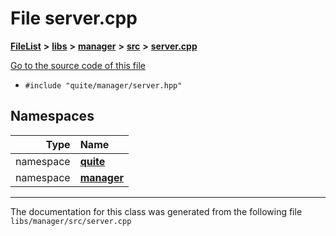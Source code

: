 

# File server.cpp



[**FileList**](files.md) **>** [**libs**](dir_6719ab1f1f7655efc2fa43f7eb574fd1.md) **>** [**manager**](dir_b048ed2415d89a3588bcd07e27f16f41.md) **>** [**src**](dir_acad3136c8ed89325e9252603ad8366c.md) **>** [**server.cpp**](manager_2src_2server_8cpp.md)

[Go to the source code of this file](manager_2src_2server_8cpp_source.md)



* `#include "quite/manager/server.hpp"`













## Namespaces

| Type | Name |
| ---: | :--- |
| namespace | [**quite**](namespacequite.md) <br> |
| namespace | [**manager**](namespacequite_1_1manager.md) <br> |





















































------------------------------
The documentation for this class was generated from the following file `libs/manager/src/server.cpp`

